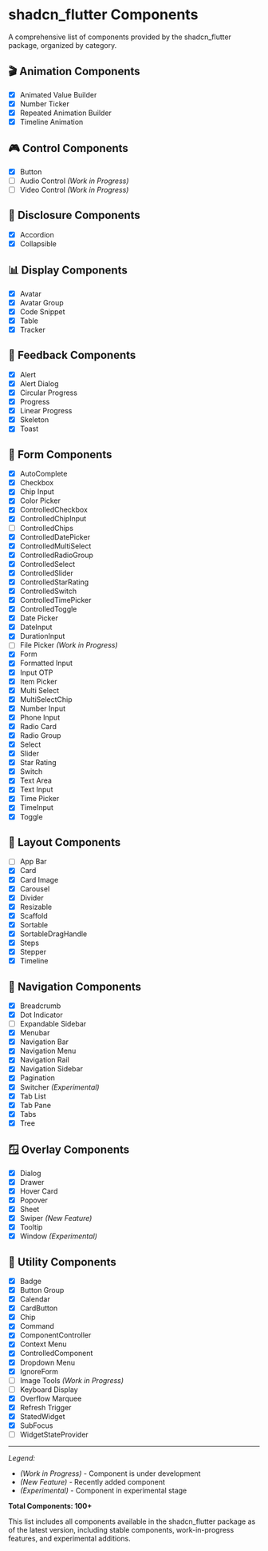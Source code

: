 # shadcn_flutter Components

A comprehensive list of components provided by the shadcn_flutter package, organized by category.

## 🎬 Animation Components

- [x] Animated Value Builder
- [x] Number Ticker
- [x] Repeated Animation Builder
- [x] Timeline Animation

## 🎮 Control Components

- [x] Button
- [ ] Audio Control *(Work in Progress)*
- [ ] Video Control *(Work in Progress)*

## 📂 Disclosure Components

- [x] Accordion
- [x] Collapsible

## 📊 Display Components

- [x] Avatar
- [x] Avatar Group
- [x] Code Snippet
- [x] Table
- [x] Tracker

## 📢 Feedback Components

- [x] Alert
- [x] Alert Dialog
- [x] Circular Progress
- [x] Progress
- [x] Linear Progress
- [x] Skeleton
- [x] Toast

## 📝 Form Components

- [x] AutoComplete
- [x] Checkbox
- [x] Chip Input
- [x] Color Picker
- [x] ControlledCheckbox
- [x] ControlledChipInput
- [ ] ControlledChips
- [x] ControlledDatePicker
- [x] ControlledMultiSelect
- [x] ControlledRadioGroup
- [x] ControlledSelect
- [x] ControlledSlider
- [x] ControlledStarRating
- [x] ControlledSwitch
- [x] ControlledTimePicker
- [x] ControlledToggle
- [x] Date Picker
- [x] DateInput
- [x] DurationInput
- [ ] File Picker *(Work in Progress)*
- [x] Form
- [x] Formatted Input
- [x] Input OTP
- [x] Item Picker
- [x] Multi Select
- [x] MultiSelectChip
- [x] Number Input
- [x] Phone Input
- [x] Radio Card
- [x] Radio Group
- [x] Select
- [x] Slider
- [x] Star Rating
- [x] Switch
- [x] Text Area
- [x] Text Input
- [x] Time Picker
- [x] TimeInput
- [x] Toggle

## 📐 Layout Components

- [ ] App Bar
- [x] Card
- [x] Card Image
- [x] Carousel
- [x] Divider
- [x] Resizable
- [x] Scaffold
- [x] Sortable
- [x] SortableDragHandle
- [x] Steps
- [x] Stepper
- [x] Timeline

## 🧭 Navigation Components

- [x] Breadcrumb
- [x] Dot Indicator
- [ ] Expandable Sidebar
- [x] Menubar
- [x] Navigation Bar
- [x] Navigation Menu
- [x] Navigation Rail
- [x] Navigation Sidebar
- [x] Pagination
- [x] Switcher *(Experimental)*
- [x] Tab List
- [x] Tab Pane
- [x] Tabs
- [x] Tree

## 🪟 Overlay Components

- [x] Dialog
- [x] Drawer
- [x] Hover Card
- [x] Popover
- [x] Sheet
- [x] Swiper *(New Feature)*
- [x] Tooltip
- [x] Window *(Experimental)*

## 🔧 Utility Components

- [x] Badge
- [x] Button Group
- [x] Calendar
- [x] CardButton
- [x] Chip
- [x] Command
- [x] ComponentController
- [x] Context Menu
- [x] ControlledComponent
- [x] Dropdown Menu
- [x] IgnoreForm
- [ ] Image Tools *(Work in Progress)*
- [ ] Keyboard Display
- [x] Overflow Marquee
- [x] Refresh Trigger
- [x] StatedWidget
- [x] SubFocus
- [ ] WidgetStateProvider

---

*Legend:*
- *(Work in Progress)* - Component is under development
- *(New Feature)* - Recently added component
- *(Experimental)* - Component in experimental stage

**Total Components: 100+**

This list includes all components available in the shadcn_flutter package as of the latest version, including stable components, work-in-progress features, and experimental additions.